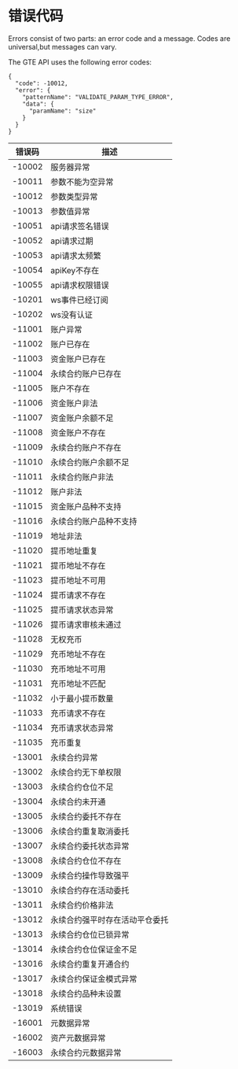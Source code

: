 # 错误代码

<aside class="notice">
Errors consist of two parts: an error code and a message.
Codes are universal,but messages can vary.
</aside>

The GTE API uses the following error codes:

```sell
{
  "code": -10012,
  "error": {
    "patternName": "VALIDATE_PARAM_TYPE_ERROR",
    "data": {
      "paramName": "size"
    }
  }
}
```

错误码 | 描述
---------- | -------
-10002 | 服务器异常
-10011 | 参数不能为空异常
-10012 | 参数类型异常
-10013 | 参数值异常
-10051 | api请求签名错误
-10052 | api请求过期
-10053 | api请求太频繁
-10054 | apiKey不存在
-10055 | api请求权限错误
-10201 | ws事件已经订阅
-10202 | ws没有认证
-11001 | 账户异常
-11002 | 账户已存在
-11003 | 资金账户已存在
-11004 | 永续合约账户已存在
-11005 | 账户不存在
-11006 | 资金账户非法
-11007 | 资金账户余额不足
-11008 | 资金账户不存在
-11009 | 永续合约账户不存在
-11010 | 永续合约账户余额不足
-11011 | 永续合约账户非法
-11012 | 账户非法
-11015 | 资金账户品种不支持
-11016 | 永续合约账户品种不支持
-11019 | 地址非法
-11020 | 提币地址重复
-11021 | 提币地址不存在
-11023 | 提币地址不可用
-11024 | 提币请求不存在
-11025 | 提币请求状态异常
-11026 | 提币请求审核未通过
-11028 | 无权充币
-11029 | 充币地址不存在
-11030 | 充币地址不可用
-11031 | 充币地址不匹配
-11032 | 小于最小提币数量
-11033 | 充币请求不存在
-11034 | 充币请求状态异常
-11035 | 充币重复
-13001 | 永续合约异常
-13002 | 永续合约无下单权限
-13003 | 永续合约仓位不足
-13004 | 永续合约未开通
-13005 | 永续合约委托不存在
-13006 | 永续合约重复取消委托
-13007 | 永续合约委托状态异常
-13008 | 永续合约仓位不存在
-13009 | 永续合约操作导致强平
-13010 | 永续合约存在活动委托
-13011 | 永续合约价格非法
-13012 | 永续合约强平时存在活动平仓委托
-13013 | 永续合约仓位已锁异常
-13014 | 永续合约仓位保证金不足
-13016 | 永续合约重复开通合约
-13017 | 永续合约保证金模式异常
-13018 | 永续合约品种未设置
-13019 | 系统错误
-16001 | 元数据异常
-16002 | 资产元数据异常
-16003 | 永续合约元数据异常


